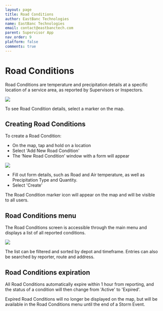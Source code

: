```yaml
---
layout: page
title: Road Conditions
author: EastBanc Technologies
name: EastBanc Technologies
email: contact@eastbanctech.com
parent: Supervisor App
nav_order: 9
platform: false
comments: true
---
```


# Road Conditions

Road Conditions are temperature and precipitation details at a specific location of a service area, as reported by Supervisors or Inspectors.

<img src="images/supervisor/sa-road-conditions/sa-road-condition-popup.png" class="ios width-xl" data-lightbox="1" />

To see Road Condition details, select a marker on the map.

## Creating Road Conditions

To create a Road Condition:

* On the map, tap and hold on a location
* Select 'Add New Road Condition'
* The ‘New Road Condition’ window with a form will appear

<img src="images/supervisor/sa-road-conditions/sa-new-road-condition.png" class="ios width-xl" data-lightbox="1" />

* Fill out form details, such as Road and Air temperature, as well as Precipitation Type and Quantity.
* Select 'Create'

The Road Condition marker icon will appear on the map and will be visible to all users.

## Road Conditions menu

The Road Conditions screen is accessible through the main menu and displays a list of all reported conditions.

<img src="images/supervisor/sa-road-conditions/sa-road-condition-menu.png" class="ios width-xl" data-lightbox="2" />

The list can be filtered and sorted by depot and timeframe. Entries can also be searched by reporter, route and address.


## Road Conditions expiration

All Road Conditions automatically expire within 1 hour from reporting, and the status of a condition will then change from 'Active' to 'Expired'.

Expired Road Conditions will no longer be displayed on the map, but will be available in the Road Conditions menu until the end of a Storm Event.
